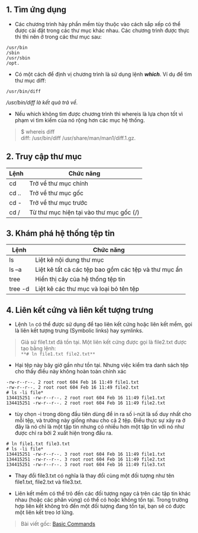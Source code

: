 ## 1. Tìm ứng dụng
* Các chương trình hày phần mềm tùy thuộc vào cách sắp xếp có thể được cài đặt trong các thư mục khác nhau. Các chương trình được thực thi thì nên ở trong các thư mục sau:
```/bin  
/usr/bin  
/sbin  
/usr/sbin  
/opt. 
```
* Có một cách để định vị chương trình là sử dụng lệnh ***which***. Ví dụ để tìm thư mục diff:
```$ which diff  
/usr/bin/diff  
```

*/usr/bin/diff là kết quả trả về.*

* Nếu which không tìm được chương trình thì whereis là lựa chọn tốt vì phạm vi tìm kiếm của nó rộng hơn các mục hệ thống.  

> $ whereis diff  
diff: /usr/bin/diff /usr/share/man/man1/diff.1.gz.  
  
## 2. Truy cập thư mục  

|Lệnh|Chức năng|  
|-------------|-------------|  
|cd|Trở về thư mục chính|  
|cd ..| Trở về thư mục gốc|  
|cd -|Trở về thư mục trước|  
|cd /|Từ thư mục hiện tại vào thư mục gốc (/)|  
  
## 3. Khám phá hệ thống tệp tin
  
|Lệnh|Chức năng|  
|-------|-----------|  
|ls 	  |Liệt kê nội dung thư mục|  
|ls –a  |Liệt kê tất cả các tệp bao gồm các tệp và thư mục ẩn|  
|tree   |Hiển thị cây của hệ thống tệp tin|  
|tree -d|Liệt kê các thư mục và loại bỏ tên tệp|  
  
## 4. Liên kết cứng và liên kết tượng trưng
  
* Lệnh `ln` có thể được sử dụng để tạo liên kết cứng hoặc liên kết mềm, gọi là liên kết tượng trưng (Symbolic links) hay symlinks.  

> Giả sử file1.txt đã tồn tại. Một liên kết cứng được gọi là file2.txt được tạo bằng lệnh:  
``` **# ln file1.txt file2.txt** ```

* Hại tệp này bây giờ gần như tồn tại. Nhưng việc kiểm tra danh sách tệp cho thấy điều này không hoàn toàn chính xác  

```# ls -l file*  
-rw-r--r--. 2 root root 604 Feb 16 11:49 file1.txt  
-rw-r--r--. 2 root root 604 Feb 16 11:49 file2.txt  
# ls -li file*  
134415251 -rw-r--r--. 2 root root 604 Feb 16 11:49 file1.txt  
134415251 -rw-r--r--. 2 root root 604 Feb 16 11:49 file2.txt 
```

* tùy chọn -i trong dòng đầu tiên dùng để in ra số i-nút là số duy nhất cho mỗi tệp, và trường này giống nhau cho cả 2 tệp. Điều thực sự xảy ra ở đây là nó chỉ là một tập tin nhưng có nhiều hơn một tập tin với nó như được chỉ ra bởi 2 xuất hiện trong đầu ra.
```
# ln file1.txt file3.txt
# ls -li file*
134415251 -rw-r--r--. 3 root root 604 Feb 16 11:49 file1.txt
134415251 -rw-r--r--. 3 root root 604 Feb 16 11:49 file2.txt
134415251 -rw-r--r--. 3 root root 604 Feb 16 11:49 file3.txt
```
* Thay đổi file3.txt có nghĩa là thay đổi cùng một đối tượng như tên file1.txt, file2.txt và file3.txt.

* Liên kết mềm có thể trỏ đến các đối tượng ngay cả trên các tập tin khác nhau (hoặc các phân vùng) có thể có hoặc không tồn tại. Trong trường hợp liên kết không trỏ đến một đối tượng đang tồn tại, bạn sẽ có được một liên kết treo lơ lửng.

> Bài viết gốc: [Basic Commands](https://github.com/lacoski/linux-notes/blob/master/content/basic_commands.md)
